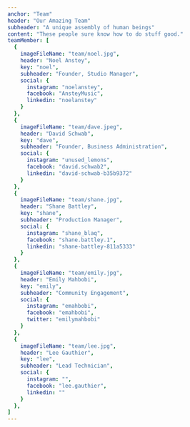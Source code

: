 ```yaml
---
anchor: "Team"
header: "Our Amazing Team"
subheader: "A unique assembly of human beings"
content: "These people sure know how to do stuff good."
teamMember: [
  {
    imageFileName: "team/noel.jpg",
    header: "Noel Anstey",
    key: "noel",
    subheader: "Founder, Studio Manager",
    social: {
      instagram: "noelanstey",
      facebook: "AnsteyMusic",
      linkedin: "noelanstey"
    }
  },
  {
    imageFileName: "team/dave.jpeg",
    header: "David Schwab",
    key: "dave",
    subheader: "Founder, Business Administration",
    social: {
      instagram: "unused_lemons",
      facebook: "david.schwab2",
      linkedin: "david-schwab-b35b9372"
    }
  },
  {
    imageFileName: "team/shane.jpg",
    header: "Shane Battley",
    key: "shane",
    subheader: "Production Manager",
    social: {
      instagram: "shane_blaq",
      facebook: "shane.battley.1",
      linkedin: "shane-battley-811a5333"
    }
  },
  {
    imageFileName: "team/emily.jpg",
    header: "Emily Mahbobi",
    key: "emily",
    subheader: "Community Engagement",
    social: {
      instagram: "emahbobi",
      facebook: "emahbobi",
      twitter: "emilymahbobi"
    }
  },
  {
    imageFileName: "team/lee.jpg",
    header: "Lee Gauthier",
    key: "lee",
    subheader: "Lead Technician",
    social: {
      instagram: "",
      facebook: "lee.gauthier",
      linkedin: ""
    }
  },
]
---
```

